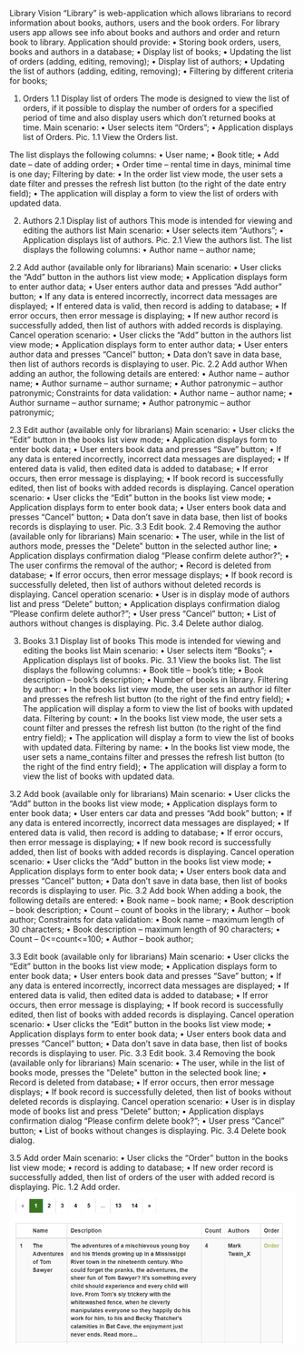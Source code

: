 Library
Vision
“Library” is web-application which allows librarians to record information about books, authors, users and the book
orders. For library users app allows see info about books and authors and order and return book to library.
Application should provide:
• Storing book orders, users, books and authors in a database;
• Display list of books;
• Updating the list of orders (adding, editing, removing);
• Display list of authors;
• Updating the list of authors (adding, editing, removing);
• Filtering by different criteria for books;
1. Orders
1.1 Display list of orders
The mode is designed to view the list of orders, if it possible to display the number of orders for a specified
period of time and also display users which don’t returned books at time.
Main scenario:
• User selects item “Orders”;
• Application displays list of Orders.
Pic. 1.1 View the Orders list.
   
The list displays the following columns:
• User name;
• Book title;
• Add date – date of adding order;
• Order time – rental time in days, minimal time is one day;
Filtering by date:
• In the order list view mode, the user sets a date filter and presses the refresh list button (to the
right of the date entry field);
• The application will display a form to view the list of orders with updated data.




2. Authors
2.1 Display list of authors
This mode is intended for viewing and editing the authors list
Main scenario:
• User selects item “Authors”;
• Application displays list of authors.
Pic. 2.1 View the authors list.
The list displays the following columns:
• Author name – author name;

2.2 Add author  (available only for librarians)
Main scenario:
• User clicks the “Add” button in the authors list view mode;
• Application displays form to enter author data;
• User enters author data and presses “Add author” button;
• If any data is entered incorrectly, incorrect data messages are displayed;
• If entered data is valid, then record is adding to database;
• If error occurs, then error message is displaying;
• If new author record is successfully added, then list of authors with added records is displaying.
Cancel operation scenario:
• User clicks the “Add” button in the authors list view mode;
• Application displays form to enter author data;
• User enters author data and presses “Cancel” button;
• Data don’t save in data base, then list of authors records is displaying to user.
Pic. 2.2 Add author
When adding an author, the following details are entered:
• Author name – author name;
• Author surname – author surname;
• Author patronymic – author patronymic;
Constraints for data validation:
• Author name – author name;
• Author surname – author surname;
• Author patronymic – author patronymic;

2.3 Edit author  (available only for librarians)
Main scenario:
• User clicks the “Edit” button in the books list view mode;
• Application displays form to enter book data;
• User enters book data and presses “Save” button;
• If any data is entered incorrectly, incorrect data messages are displayed;
• If entered data is valid, then edited data is added to database;
• If error occurs, then error message is displaying;
• If book record is successfully edited, then list of books with added records is displaying.
Cancel operation scenario:
• User clicks the “Edit” button in the books list view mode;
• Application displays form to enter book data;
• User enters book data and presses “Cancel” button;
• Data don’t save in data base, then list of books records is displaying to user.
Pic. 3.3 Edit book.
2.4 Removing the author (available only for librarians)
Main scenario:
• The user, while in the list of authors mode, presses the "Delete" button in the selected author line;
• Application displays confirmation dialog “Please confirm delete author?”;
• The user confirms the removal of the author;
• Record is deleted from database;
• If error occurs, then error message displays;
• If book record is successfully deleted, then list of authors without deleted records is displaying.
Cancel operation scenario:
• User is in display mode of authors list and press “Delete” button;
• Application displays confirmation dialog “Please confirm delete author?”;
• User press “Cancel” button;
• List of authors without changes is displaying.
Pic. 3.4 Delete author dialog.





3. Books
3.1 Display list of books
This mode is intended for viewing and editing the books list
Main scenario:
• User selects item “Books”;
• Application displays list of books.
Pic. 3.1 View the books list.
The list displays the following columns:
• Book title – book’s title;
• Book description – book’s description;
• Number of books in library.
Filtering by author:
• In the books list view mode, the user sets an author id  filter and presses the refresh list button (to the
right of the find entry field);
• The application will display a form to view the list of books with updated data.
Filtering by count:
• In the books list view mode, the user sets a count  filter and presses the refresh list button (to the
right of the find entry field);
• The application will display a form to view the list of books with updated data.
Filtering by name:
• In the books list view mode, the user sets a name_contains
filter and presses the refresh list button (to the right of the find entry field);
• The application will display a form to view the list of books with updated data.

3.2 Add book (available only for librarians)
Main scenario:
• User clicks the “Add” button in the books list view mode;
• Application displays form to enter book data;
• User enters car data and presses “Add book” button;
• If any data is entered incorrectly, incorrect data messages are displayed;
• If entered data is valid, then record is adding to database;
• If error occurs, then error message is displaying;
• If new book record is successfully added, then list of books with added records is displaying.
Cancel operation scenario:
• User clicks the “Add” button in the books list view mode;
• Application displays form to enter book data;
• User enters book data and presses “Cancel” button;
• Data don’t save in data base, then list of books records is displaying to user.
Pic. 3.2 Add book
When adding a book, the following details are entered:
• Book name – book name;
• Book description – book description;
• Count  – count of books in the library;
• Author  – book author;
Constraints for data validation:
• Book name – maximum length of 30 characters;
• Book description – maximum length of 90 characters;
• Count  – 0<=count<=100;
• Author  – book author;

3.3 Edit book (available only for librarians)
Main scenario:
• User clicks the “Edit” button in the books list view mode;
• Application displays form to enter book data;
• User enters book data and presses “Save” button;
• If any data is entered incorrectly, incorrect data messages are displayed;
• If entered data is valid, then edited data is added to database;
• If error occurs, then error message is displaying;
• If book record is successfully edited, then list of books with added records is displaying.
Cancel operation scenario:
• User clicks the “Edit” button in the books list view mode;
• Application displays form to enter book data;
• User enters book data and presses “Cancel” button;
• Data don’t save in data base, then list of books records is displaying to user.
Pic. 3.3 Edit book.
3.4 Removing the book (available only for librarians)
Main scenario:
• The user, while in the list of books mode, presses the "Delete" button in the selected book line;
• Record is deleted from database;
• If error occurs, then error message displays;
• If book record is successfully deleted, then list of books without deleted records is displaying.
Cancel operation scenario:
• User is in display mode of books list and press “Delete” button;
• Application displays confirmation dialog “Please confirm delete book?”;
• User press “Cancel” button;
• List of books without changes is displaying.
Pic. 3.4 Delete book dialog.

3.5 Add order
Main scenario:
• User clicks the “Order” button in the books list view mode;
• record is adding to database;
• If new order record is successfully added, then list of orders of the user with added record is displaying.
Pic. 1.2 Add order.
![img.png](img.png)
